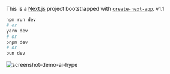 This is a [Next.js](https://nextjs.org) project bootstrapped with [`create-next-app`](https://nextjs.org/docs/app/api-reference/cli/create-next-app). v1.1

```bash
npm run dev
# or
yarn dev
# or
pnpm dev
# or
bun dev
```

![screenshot-demo-ai-hype](https://github.com/user-attachments/assets/b18962ba-c4b2-40bb-90bb-717ef0c6fd9f)
